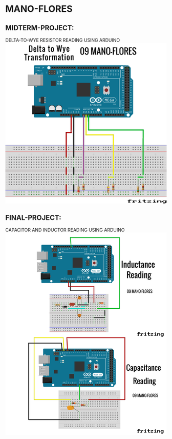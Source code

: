 # MANO-FLORES
## MIDTERM-PROJECT:
DELTA-TO-WYE RESISTOR READING USING ARDUINO
<br>
[![INSERT YOUR FRITZING PICTURE HERE](MIDTERM.png.png)]()


## FINAL-PROJECT:
CAPACITOR AND INDUCTOR READING USING ARDUINO
<br>
[![INSERT YOUR FRITZING PICTURE HERE](finalsss.png.png)]()
